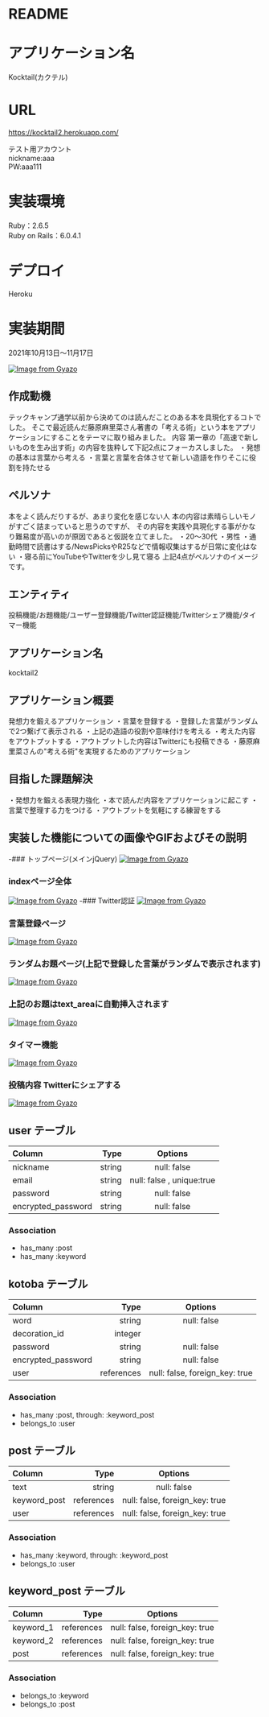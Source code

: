 # README

# アプリケーション名
Kocktail(カクテル)

# URL
https://kocktail2.herokuapp.com/

テスト用アカウント\
nickname:aaa\
PW:aaa111 

# 実装環境
Ruby：2.6.5 \
Ruby on Rails：6.0.4.1

# デプロイ
Heroku

# 実装期間
2021年10月13日〜11月17日

[![Image from Gyazo](https://i.gyazo.com/c7c007f1bdcc1c5a76a2c6007adda08d.png)](https://gyazo.com/c7c007f1bdcc1c5a76a2c6007adda08d)

## 作成動機
テックキャンプ通学以前から決めてのは読んだことのある本を具現化するコトでした。
そこで最近読んだ藤原麻里菜さん著書の「考える術」という本をアプリケーションにすることをテーマに取り組みました。
内容
第一章の「高速で新しいものを生み出す術」の内容を抜粋して下記2点にフォーカスしました。
・発想の基本は言葉から考える
・言葉と言葉を合体させて新しい造語を作りそこに役割を持たせる


## ペルソナ
本をよく読んだりするが、あまり変化を感じない人
本の内容は素晴らしいモノがすごく詰まっていると思うのですが、
その内容を実践や具現化する事がかなり難易度が高いのが原因であると仮説を立てました。
・20〜30代
・男性
・通勤時間で読書はする/NewsPicksやR25などで情報収集はするが日常に変化はない
・寝る前にYouTubeやTwitterを少し見て寝る
上記4点がペルソナのイメージです。

## エンティティ
投稿機能/お題機能/ユーザー登録機能/Twitter認証機能/Twitterシェア機能/タイマー機能

## アプリケーション名
 kocktail2                                      

## アプリケーション概要
発想力を鍛えるアプリケーション
・言葉を登録する
・登録した言葉がランダムで2つ繋げて表示される
・上記の造語の役割や意味付けを考える
・考えた内容をアウトプットする
・アウトプットした内容はTwitterにも投稿できる
・藤原麻里菜さんの"考える術"を実現するためのアプリケーション

## 目指した課題解決
・発想力を鍛える表現力強化
・本で読んだ内容をアプリケーションに起こす
・言葉で整理する力をつける
・アウトプットを気軽にする練習をする           

## 実装した機能についての画像やGIFおよびその説明
-### トップページ(メインjQuery)
[![Image from Gyazo](https://i.gyazo.com/2f1493b082798a46f8b5c502496ca52c.gif)](https://gyazo.com/2f1493b082798a46f8b5c502496ca52c)
### indexページ全体
[![Image from Gyazo](https://i.gyazo.com/d77aa278fbf7aa7368859c56497beabb.gif)](https://gyazo.com/d77aa278fbf7aa7368859c56497beabb)
-### Twitter認証
[![Image from Gyazo](https://i.gyazo.com/c5737c1a3ffd7ae72f3a8dd07fd5c6b3.gif)](https://gyazo.com/c5737c1a3ffd7ae72f3a8dd07fd5c6b3)
### 言葉登録ページ
[![Image from Gyazo](https://i.gyazo.com/487a32025aa2273663c9014b9e6ed96c.gif)](https://gyazo.com/487a32025aa2273663c9014b9e6ed96c)
### ランダムお題ページ(上記で登録した言葉がランダムで表示されます)
[![Image from Gyazo](https://i.gyazo.com/0c2ea761da0635128e64da9a7441412e.gif)](https://gyazo.com/0c2ea761da0635128e64da9a7441412e)
### 上記のお題はtext_areaに自動挿入されます
[![Image from Gyazo](https://i.gyazo.com/7b4bc0ee608cbc898d151c48e64f27fb.gif)](https://gyazo.com/7b4bc0ee608cbc898d151c48e64f27fb)
### タイマー機能
[![Image from Gyazo](https://i.gyazo.com/b5cf9cc5c096764fcef5fb9e858e708b.gif)](https://gyazo.com/b5cf9cc5c096764fcef5fb9e858e708b)
### 投稿内容 Twitterにシェアする
[![Image from Gyazo](https://i.gyazo.com/a04c53d105c71daecbb96dc6a3116875.gif)](https://gyazo.com/a04c53d105c71daecbb96dc6a3116875)


## user テーブル

|Column              |  Type        | Options                   |
|:-------------------|-------------:|:-------------------------:|
| nickname           | string       | null: false               |
| email              | string       | null: false , unique:true |
| password           | string       | null: false               |
| encrypted_password | string       | null: false               |

### Association
- has_many :post
- has_many :keyword

## kotoba テーブル
|Column              |  Type        | Options                       |
|:-------------------|-------------:|:-----------------------------:|
| word               | string       | null: false                   |
| decoration_id      | integer      |                               |
| password           | string       | null: false                   |
| encrypted_password | string       | null: false                   |
| user               | references   | null: false, foreign_key: true|

### Association
- has_many :post, through: :keyword_post
- belongs_to :user

## post テーブル
|Column              |  Type        | Options                       |
|:-------------------|-------------:|:-----------------------------:|
| text               | string       | null: false                   |
| keyword_post       | references   | null: false, foreign_key: true|
| user               | references   | null: false, foreign_key: true|

### Association
- has_many :keyword, through: :keyword_post
- belongs_to :user


## keyword_post テーブル
|Column              |  Type        | Options                       |
|:-------------------|-------------:|:-----------------------------:|
| keyword_1          | references   | null: false, foreign_key: true|
| keyword_2          | references   | null: false, foreign_key: true|
| post               | references   | null: false, foreign_key: true|

### Association
- belongs_to :keyword
- belongs_to :post